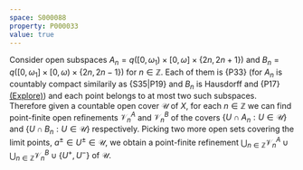 ```yaml
---
space: S000088
property: P000033
value: true
---
```


Consider open subspaces $A_n=q([0,\omega_1)\times[0,\omega]\times\{2n,2n+1\})$
and $B_n=q([0,\omega_1]\times[0,\omega)\times\{2n,2n-1\})$ for $n\in\mathbb Z$.
Each of them is {P33}
(for $A_n$ is countably compact similarily as {S35|P19}
and $B_n$ is Hausdorff and {P17} [(Explore)](https://topology.pi-base.org/spaces?q=%24%5Csigma%24-compact%2Bt2%2B%7Emetacompact))
and each point belongs to at most two such subspaces.
Therefore given a countable open cover $\mathscr U$ of $X$, for each $n\in\mathbb Z$
we can find point-finite open refinements $\mathscr V^A_n$ and $\mathscr V^B_n$
of the covers $\{U\cap A_n:U\in\mathscr U\}$ and $\{U\cap B_n:U\in\mathscr U\}$ respectively. Picking two more open sets covering the limit points, $a^\pm\in U^\pm\in \mathscr U$, we obtain a point-finite refinement
$\bigcup_{n\in\mathbb Z}\mathscr V^A_n\cup \bigcup_{n\in\mathbb Z}\mathscr V^B_n\cup\{U^+,U^-\}$ of $\mathscr U$.
